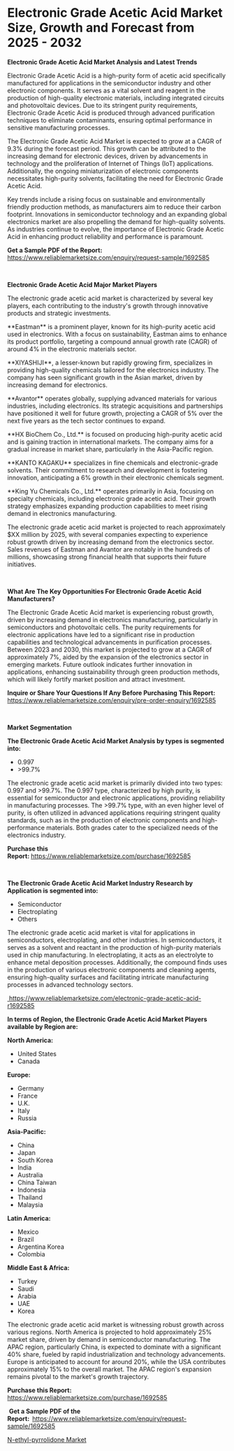 <p><h1>Electronic Grade Acetic Acid Market Size, Growth and Forecast from 2025 - 2032</h1></p><p><strong>Electronic Grade Acetic Acid Market Analysis and Latest Trends</strong></p>
<p><p>Electronic Grade Acetic Acid is a high-purity form of acetic acid specifically manufactured for applications in the semiconductor industry and other electronic components. It serves as a vital solvent and reagent in the production of high-quality electronic materials, including integrated circuits and photovoltaic devices. Due to its stringent purity requirements, Electronic Grade Acetic Acid is produced through advanced purification techniques to eliminate contaminants, ensuring optimal performance in sensitive manufacturing processes.</p><p>The Electronic Grade Acetic Acid Market is expected to grow at a CAGR of 9.3% during the forecast period. This growth can be attributed to the increasing demand for electronic devices, driven by advancements in technology and the proliferation of Internet of Things (IoT) applications. Additionally, the ongoing miniaturization of electronic components necessitates high-purity solvents, facilitating the need for Electronic Grade Acetic Acid.</p><p>Key trends include a rising focus on sustainable and environmentally friendly production methods, as manufacturers aim to reduce their carbon footprint. Innovations in semiconductor technology and an expanding global electronics market are also propelling the demand for high-quality solvents. As industries continue to evolve, the importance of Electronic Grade Acetic Acid in enhancing product reliability and performance is paramount.</p></p>
<p><strong>Get a Sample PDF of the Report:&nbsp;</strong> <a href="https://www.reliablemarketsize.com/enquiry/request-sample/1692585?utm_campaign=1845&utm_medium=2&utm_source=Github&utm_content=ia&utm_term=08012025&utm_id=electronic-grade-acetic-acid">https://www.reliablemarketsize.com/enquiry/request-sample/1692585</a></p>
<p>&nbsp;</p>
<p><strong>Electronic Grade Acetic Acid Major Market Players</strong></p>
<p><p>The electronic grade acetic acid market is characterized by several key players, each contributing to the industry's growth through innovative products and strategic investments. </p><p>**Eastman** is a prominent player, known for its high-purity acetic acid used in electronics. With a focus on sustainability, Eastman aims to enhance its product portfolio, targeting a compound annual growth rate (CAGR) of around 4% in the electronic materials sector. </p><p>**XIYASHIJI**, a lesser-known but rapidly growing firm, specializes in providing high-quality chemicals tailored for the electronics industry. The company has seen significant growth in the Asian market, driven by increasing demand for electronics.</p><p>**Avantor** operates globally, supplying advanced materials for various industries, including electronics. Its strategic acquisitions and partnerships have positioned it well for future growth, projecting a CAGR of 5% over the next five years as the tech sector continues to expand.</p><p>**HX BioChem Co., Ltd.** is focused on producing high-purity acetic acid and is gaining traction in international markets. The company aims for a gradual increase in market share, particularly in the Asia-Pacific region.</p><p>**KANTO KAGAKU** specializes in fine chemicals and electronic-grade solvents. Their commitment to research and development is fostering innovation, anticipating a 6% growth in their electronic chemicals segment.</p><p>**King Yu Chemicals Co., Ltd.** operates primarily in Asia, focusing on specialty chemicals, including electronic grade acetic acid. Their growth strategy emphasizes expanding production capabilities to meet rising demand in electronics manufacturing.</p><p>The electronic grade acetic acid market is projected to reach approximately $XX million by 2025, with several companies expecting to experience robust growth driven by increasing demand from the electronics sector. Sales revenues of Eastman and Avantor are notably in the hundreds of millions, showcasing strong financial health that supports their future initiatives.</p></p>
<p>&nbsp;</p>
<p><strong>What Are The Key Opportunities For Electronic Grade Acetic Acid Manufacturers?</strong></p>
<p><p>The Electronic Grade Acetic Acid market is experiencing robust growth, driven by increasing demand in electronics manufacturing, particularly in semiconductors and photovoltaic cells. The purity requirements for electronic applications have led to a significant rise in production capabilities and technological advancements in purification processes. Between 2023 and 2030, this market is projected to grow at a CAGR of approximately 7%, aided by the expansion of the electronics sector in emerging markets. Future outlook indicates further innovation in applications, enhancing sustainability through green production methods, which will likely fortify market position and attract investment.</p></p>
<p><strong>Inquire or Share Your Questions If Any Before Purchasing This Report:</strong> <a href="https://www.reliablemarketsize.com/enquiry/pre-order-enquiry/1692585?utm_campaign=1845&utm_medium=2&utm_source=Github&utm_content=ia&utm_term=08012025&utm_id=electronic-grade-acetic-acid">https://www.reliablemarketsize.com/enquiry/pre-order-enquiry/1692585</a></p>
<p>&nbsp;</p>
<p><strong>Market Segmentation</strong></p>
<p><strong>The Electronic Grade Acetic Acid Market Analysis by types is segmented into:</strong></p>
<p><ul><li>0.997</li><li>>99.7%</li></ul></p>
<p><p>The electronic grade acetic acid market is primarily divided into two types: 0.997 and >99.7%. The 0.997 type, characterized by high purity, is essential for semiconductor and electronic applications, providing reliability in manufacturing processes. The >99.7% type, with an even higher level of purity, is often utilized in advanced applications requiring stringent quality standards, such as in the production of electronic components and high-performance materials. Both grades cater to the specialized needs of the electronics industry.</p></p>
<p><strong>Purchase this Report:&nbsp;</strong><a href="https://www.reliablemarketsize.com/purchase/1692585?utm_campaign=1845&utm_medium=2&utm_source=Github&utm_content=ia&utm_term=08012025&utm_id=electronic-grade-acetic-acid">https://www.reliablemarketsize.com/purchase/1692585</a></p>
<p>&nbsp;</p>
<p><strong>The Electronic Grade Acetic Acid Market Industry Research by Application is segmented into:</strong></p>
<p><ul><li>Semiconductor</li><li>Electroplating</li><li>Others</li></ul></p>
<p><p>The electronic grade acetic acid market is vital for applications in semiconductors, electroplating, and other industries. In semiconductors, it serves as a solvent and reactant in the production of high-purity materials used in chip manufacturing. In electroplating, it acts as an electrolyte to enhance metal deposition processes. Additionally, the compound finds uses in the production of various electronic components and cleaning agents, ensuring high-quality surfaces and facilitating intricate manufacturing processes in advanced technology sectors.</p></p>
<p><a href="https://www.reliablemarketsize.com/electronic-grade-acetic-acid-r1692585?utm_campaign=1845&utm_medium=2&utm_source=Github&utm_content=ia&utm_term=08012025&utm_id=electronic-grade-acetic-acid">&nbsp;https://www.reliablemarketsize.com/electronic-grade-acetic-acid-r1692585</a></p>
<p><strong>In terms of Region, the Electronic Grade Acetic Acid Market Players available by Region are:</strong></p>
<p>
    <p> <strong> North America: </strong>
        <ul>
            <li>United States</li>
            <li>Canada</li>
        </ul>
        </p> 
    <p> <strong> Europe: </strong>
        <ul>
            <li>Germany</li>
            <li>France</li>
            <li>U.K.</li>
            <li>Italy</li>
            <li>Russia</li>
        </ul>
        </p> 
    <p> <strong> Asia-Pacific: </strong>
        <ul>
            <li>China</li>
            <li>Japan</li>
            <li>South Korea</li>
            <li>India</li>
            <li>Australia</li>
            <li>China Taiwan</li>
            <li>Indonesia</li>
            <li>Thailand</li>
            <li>Malaysia</li>
        </ul>
        </p> 
    <p> <strong> Latin America: </strong>
        <ul>
            <li>Mexico</li>
            <li>Brazil</li>
            <li>Argentina Korea</li>
            <li>Colombia</li>
        </ul>
        </p> 
    <p> <strong> Middle East & Africa: </strong>
        <ul>
            <li>Turkey</li>
            <li>Saudi</li>
            <li>Arabia</li>
            <li>UAE</li>
            <li>Korea</li>
        </ul>
    </p>
    </p>
<p><p>The electronic grade acetic acid market is witnessing robust growth across various regions. North America is projected to hold approximately 25% market share, driven by demand in semiconductor manufacturing. The APAC region, particularly China, is expected to dominate with a significant 40% share, fueled by rapid industrialization and technology advancements. Europe is anticipated to account for around 20%, while the USA contributes approximately 15% to the overall market. The APAC region's expansion remains pivotal to the market's growth trajectory.</p></p>
<p><strong>Purchase this Report: </strong><a href="https://www.reliablemarketsize.com/purchase/1692585?utm_campaign=1845&utm_medium=2&utm_source=Github&utm_content=ia&utm_term=08012025&utm_id=electronic-grade-acetic-acid">https://www.reliablemarketsize.com/purchase/1692585</a></p>
<p>&nbsp;<strong>Get a Sample PDF of the Report:&nbsp;&nbsp;</strong><a href="https://www.reliablemarketsize.com/enquiry/request-sample/1692585?utm_campaign=1845&utm_medium=2&utm_source=Github&utm_content=ia&utm_term=08012025&utm_id=electronic-grade-acetic-acid">https://www.reliablemarketsize.com/enquiry/request-sample/1692585</a></p>
<p><strong></strong></p>
<p><p><a href="https://github.com/RickHolmes3/Market-Research-Report-List-7/blob/main/n-ethyl-pyrrolidone-market.md?utm_campaign=1845&utm_medium=2&utm_source=Github&utm_content=ia&utm_term=08012025&utm_id=electronic-grade-acetic-acid">N-ethyl-pyrrolidone Market</a></p></p>